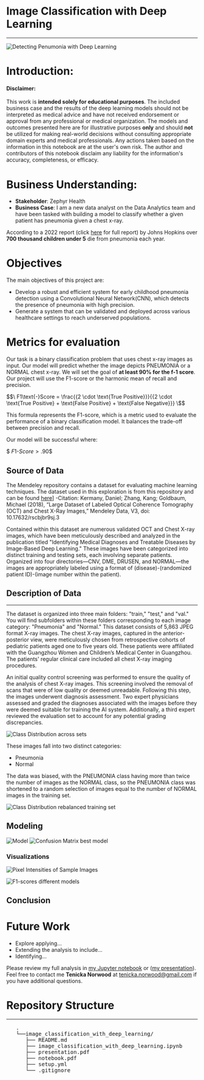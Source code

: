 # Image Classification with Deep Learning
***
![Detecting Penumonia with Deep Learning](https://github.com/dataeducator/image_classification_with_deep_learning/assets/107881738/7259f2f8-e4f5-412b-bd02-a66aac2b6058)


# Introduction: 
#### __Disclaimer:__
This work is __intended solely for educational purposes__. The included business case and the results of the deep learning models should not be interpreted as medical advice and have not received endorsement or approval from any professional or medical organization.
The models and outcomes presented here are for illustrative purposes __only__ and should __not__ be utilized for making real-world decisions without consulting appropriate domain experts and medical professionals. Any actions taken based on the information in this notebook are at the user's own risk.
The author and contributors of this notebook disclaim any liability for the information's accuracy, completeness, or efficacy.
# Business Understanding:
* __Stakeholder__: Zephyr Health
* __Business Case__: I am a new data analyst on the Data Analytics team and have been tasked with building a model to classify whether a given patient has pneumonia given a chest x-ray.

According to a 2022 report (click [here](https://www.jhsph.edu/ivac/wp-content/uploads/2019/10/PDPR_2022.pdf) for full report) by Johns Hopkins over __700 thousand children under 5__ die from pneumonia each year.
# Objectives
The main objectives of this project are:

* Develop a robust and efficient system for early childhood pneumonia detection using a Convolutional Neural Network(CNN), which detects the presence of pneumonia with high precision.
* Generate a system that can be validated and deployed across various healthcare settings to reach underserved populations.

# Metrics for evaluation
Our task is a binary classification problem that uses chest x-ray images as input. Our model will predict whether the image depicts PNEUMONIA or a NORMAL chest x-ray. We will set the goal of __at least 90%  for the f-1 score__.
Our project will use the F1-score or the harmonic mean of recall and precision.

$$\
F1\text{-}Score = \frac{{2 \cdot \text{True Positive}}}{{2 \cdot \text{True Positive} + \text{False Positive} + \text{False Negative}}}
\$$

This formula represents the F1-score, which is a metric used to evaluate the performance of a binary classification model. It balances the trade-off between precision and recall.

Our model will be successful where:

$$\
F1\text{-}Score > .90
\$$

## Source of Data
The Mendeley repository contains a dataset for evaluating machine learning techniques. The dataset used in this exploration is from this repository and can be found [here]((https://data.mendeley.com/datasets/rscbjbr9sj/2).)]
-Citation: Kermany, Daniel; Zhang, Kang; Goldbaum, Michael (2018), “Large Dataset of Labeled Optical Coherence Tomography (OCT) and Chest X-Ray Images,” Mendeley Data, V3, doi: 10.17632/rscbjbr9sj.3

Contained within this dataset are numerous validated OCT and Chest X-ray images, which have been meticulously described and analyzed in the publication titled "Identifying Medical Diagnoses and Treatable Diseases by Image-Based Deep Learning." These images have been categorized into distinct training and testing sets, each involving separate patients. Organized into four directories—CNV, DME, DRUSEN, and NORMAL—the images are appropriately labeled using a format of (disease)-(randomized patient ID)-(image number within the patient).


## Description of Data
***
The dataset is organized into three main folders: "train," "test," and "val." You will find subfolders within these folders corresponding to each image category: "Pneumonia" and "Normal." This dataset consists of 5,863 JPEG format X-ray images. 
The chest X-ray images, captured in the anterior-posterior view, were meticulously chosen from retrospective cohorts of pediatric patients aged one to five years old. These patients were affiliated with the Guangzhou Women and Children’s Medical Center in Guangzhou. The patients' regular clinical care included all chest X-ray imaging procedures.

An initial quality control screening was performed to ensure the quality of the analysis of chest X-ray images. This screening involved the removal of scans that were of low quality or deemed unreadable. Following this step, the images underwent diagnosis assessment. Two expert physicians assessed and graded the diagnoses associated with the images before they were deemed suitable for training the AI system. Additionally, a third expert reviewed the evaluation set to account for any potential grading discrepancies.


![Class Distribution across sets](https://github.com/dataeducator/image_classification_with_deep_learning/assets/107881738/ac6c107e-a5f2-4343-b3d1-759b97dff743)

These images fall into two distinct categories:
- Pneumonia
- Normal


The data was biased, with the PNEUMONIA class having more than twice the number of images as the NORMAL class, so the PNEUMONIA class was shortened to a random selection of images equal to the number of NORMAL images in the training set.

![Class Distribution rebalanced training set](https://github.com/dataeducator/image_classification_with_deep_learning/assets/107881738/dda7cbf1-b39f-45c4-bcfa-f59bc742fee7)

## Modeling
![Model](https://github.com/dataeducator/image_classification_with_deep_learning/assets/107881738/c09fbb0b-835b-4e59-8a05-8d1fd41183a6)
![Confusion Matrix best model](https://github.com/dataeducator/image_classification_with_deep_learning/assets/107881738/aec157e2-2d7b-4257-828b-6df88e9ed755)

### Visualizations 

![Pixel Intensities of Sample Images](https://github.com/dataeducator/image_classification_with_deep_learning/assets/107881738/b0b11796-c5b4-4afd-a620-7402e6830588)

![F1-scores different models](https://github.com/dataeducator/image_classification_with_deep_learning/assets/107881738/e79aac2b-8736-469e-a703-1e673746a2cd)

## Conclusion


# Future Work
* Explore applying...
* Extending the analysis to include... 
* Identifying...

Please review my full analysis in [my Jupyter notebook]( ) or ([my presentation]( )).
Feel free to contact me __Tenicka Norwood__ at tenicka.norwood@gmail.com if you have additional questions.

# Repository Structure
***
<pre>
   .
   └──image_classification_with_deep_learning/
      ├── README.md                                            Overview for project reviewers  
      ├── image_classification_with_deep_learning.ipynb        Documentation of Full Analysis in Jupyter Notebook
      ├── presentation.pdf                                     PDF version of Full Analysis shown in a slide deck
      ├── notebook.pdf                                         PDF version of Full Analysis shown in Jupyter notebook
      ├── setup.yml                                            Includes instructions to obtain dataset
      └── .gitignore                                           Specifies intentionally untracked files
